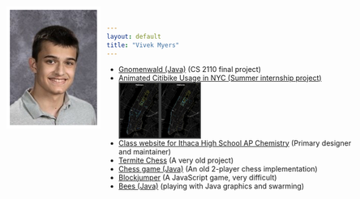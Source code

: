 ```yaml
---
layout: default
title: "Vivek Myers"
---
```

<style>
  #headshot { position: absolute; left: 30px; top: 30px; border: 1ex solid white }
  .listpic { height: 8em; vertical-align: text-top }
  .main-content { margin-left: 100px }
</style>
<img src="pictures/vivek-myers-2017.jpg" alt="Vivek Myers" id="headshot" />

- [Gnomenwald (Java)](lib/GnomenWald.jar) (CS 2110 final project)
- <a href="pictures/Animated%20Citibike%20Usage.mp4">Animated Citibike Usage in NYC (Summer internship project) <img class="listpic" src="pictures/PastedGraphic-3%204.png"></a>
- [Class website for Ithaca High School AP Chemistry](http://www.tuorichem.com) (Primary designer and maintainer)
- [Termite Chess](http://kbam.net/termite) (A very old project)
- [Chess game (Java)](lib/Chess.jar) (An old 2-player chess implementation)
- [Blockjumper](https://vm0.neocities.org/block-jumper.html) (A JavaScript game, very difficult)
- [Bees (Java)](lib/Bees.jar) (playing with Java graphics and swarming)

<script type="application/javascript">
  function forAllByClass(cn, f) {
    var nl = document.getElementsByClassName(cn)
    for (var i = 0; i < nl.length; i++)
      f(nl[i])
  }
  function removeAll(cn) {
    forAllByClass(cn, function (n) { n.parentNode.removeChild(n) })
  }
  removeAll("project-tagline")
  forAllByClass("project-name",
      function(pn) { pn.innerText = "Vivek Myers" })
  setTimeout(function() {
    removeAll("site-footer")
  }, 1)
</script>
